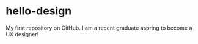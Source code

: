 # hello-design
My first repository on GitHub.
I am a recent graduate aspring to become a UX designer!
